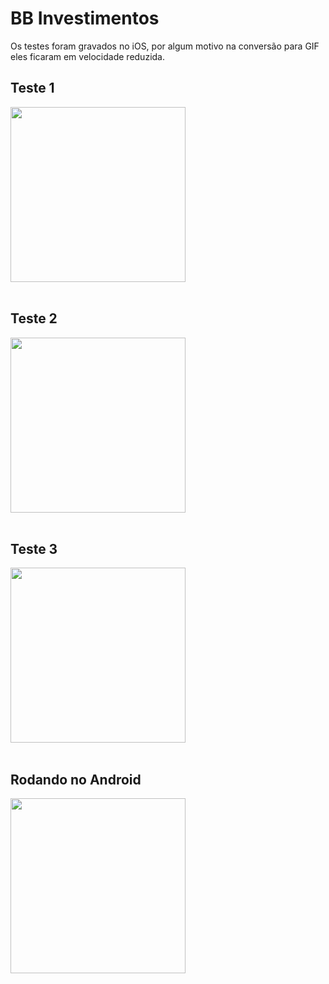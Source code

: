 # BB Investimentos

Os testes foram gravados no iOS, por algum motivo na conversão para GIF eles ficaram em velocidade reduzida.

## Teste 1

<img src="./screenrecords/teste1.gif" width="280px" />
<br/>
<br/>

## Teste 2

<img src="./screenrecords/teste2.gif" width="280px" />
<br/>
<br/>

## Teste 3

<img src="./screenrecords/teste3.gif" width="280px" />
<br/>
<br/>

## Rodando no Android

<img src="./screenrecords/android.gif" width="280px" />
